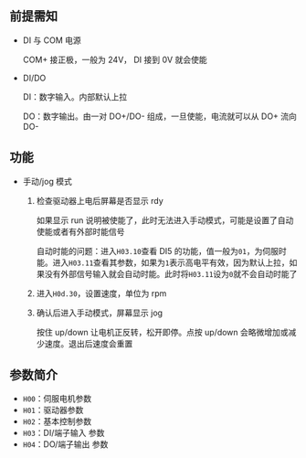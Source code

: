 ## 前提需知

- DI 与 COM 电源

    COM+ 接正极，一般为 24V， DI 接到 0V 就会使能

- DI/DO

    DI：数字输入。内部默认上拉
    
    DO：数字输出。由一对 DO+/DO- 组成，一旦使能，电流就可以从 DO+ 流向 DO-

## 功能

- 手动/jog 模式

    1. 检查驱动器上电后屏幕是否显示 rdy

        如果显示 run 说明被使能了，此时无法进入手动模式，可能是设置了自动使能或者有外部时能信号

        自动时能的问题：进入`H03.10`查看 DI5 的功能，值一般为`01`，为伺服时能。进入`H03.11`查看其参数，如果为`1`表示高电平有效，因为默认上拉，如果没有外部信号输入就会自动时能。此时将`H03.11`设为`0`就不会自动时能了

    2. 进入`H0d.30`，设置速度，单位为 rpm
    3. 确认后进入手动模式，屏幕显示 jog
    
        按住 up/down 让电机正反转，松开即停。点按 up/down 会略微增加或减少速度。退出后速度会重置

## 参数简介

- `H00`：伺服电机参数
- `H01`：驱动器参数
- `H02`：基本控制参数
- `H03`：DI/端子输入 参数
- `H04`：DO/端子输出 参数
